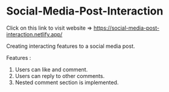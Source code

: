 # Social-Media-Post-Interaction

Click on this link to visit website => https://social-media-post-interaction.netlify.app/

Creating interacting features to a social media post. 

Features : 
1) Users can like and comment. 
2) Users can reply to other comments.
3) Nested comment section is implemented.
